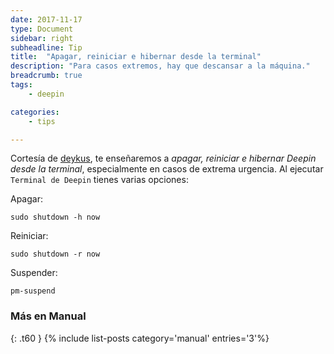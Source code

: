 ```yaml
---
date: 2017-11-17
type: Document
sidebar: right
subheadline: Tip
title:  "Apagar, reiniciar e hibernar desde la terminal"
description: "Para casos extremos, hay que descansar a la máquina."
breadcrumb: true
tags:
    - deepin

categories:
    - tips

---
```

Cortesía de [deykus](http://softwaredykus.blogspot.pe/2013/01/apagar-reiniciar-suspender-y-hibernar.html), te enseñaremos a *apagar, reiniciar e hibernar Deepin desde la terminal*, especialmente en casos de extrema urgencia. Al ejecutar `Terminal de Deepin` tienes varias opciones:
<!--more-->

Apagar:

~~~
sudo shutdown -h now
~~~

Reiniciar:

~~~
sudo shutdown -r now
~~~

Suspender:

~~~
pm-suspend
~~~

### Más en Manual
{: .t60 }
{% include list-posts category='manual' entries='3'%}
